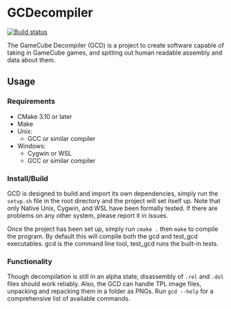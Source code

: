 
# GCDecompiler

[![Build status](https://ci.appveyor.com/api/projects/status/doibev44ije1i8l9?svg=true)](https://ci.appveyor.com/project/CraftSpider/gcdecompiler)

The GameCube Decompiler (GCD) is a project to create software capable of taking in GameCube games,
and spitting out human readable assembly and data about them.

## Usage

### Requirements

- CMake 3.10 or later
- Make
- Unix:
  - GCC or similar compiler
- Windows:
  - Cygwin or WSL
  - GCC or similar compiler

### Install/Build

GCD is designed to build and import its own dependencies, simply run the `setup.sh` file in the root directory and the project will set itself up. Note that only Native Unix, Cygwin, and WSL have been formally tested. If there are problems on any other system, please report it in issues.

Once the project has been set up, simply run `cmake .` then `make` to compile the program. By default this will compile both the gcd and test_gcd executables. gcd is the command line tool, test_gcd runs the built-in tests.

### Functionality

Though decompilation is still in an alpha state, disassembly of `.rel` and `.dol` files should work reliably. Also,
the GCD can handle TPL image files, unpacking and repacking them in a folder as PNGs. Run `gcd --help` for a
comprehensive list of available commands.
